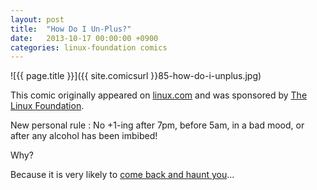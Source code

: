 ```yaml
---
layout: post
title:  "How Do I Un-Plus?"
date:   2013-10-17 00:00:00 +0900
categories: linux-foundation comics
---
```


![{{ page.title }}]({{ site.comicsurl }}85-how-do-i-unplus.jpg)

This comic originally appeared on [linux.com](https://www.linux.com) and was sponsored by [The Linux Foundation](https://www.linuxfoundation.org/).


New personal rule : No +1-ing after 7pm, before 5am, in a bad mood, or after any alcohol has been imbibed!

Why?

Because it is very likely to [come back and haunt you](http://www.bbc.co.uk/news/technology-24519300)...
